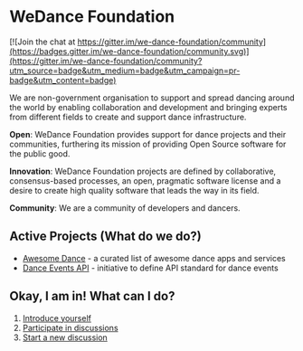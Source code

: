 # WeDance Foundation

[![Join the chat at https://gitter.im/we-dance-foundation/community](https://badges.gitter.im/we-dance-foundation/community.svg)](https://gitter.im/we-dance-foundation/community?utm_source=badge&utm_medium=badge&utm_campaign=pr-badge&utm_content=badge)

We are non-government organisation to support and spread dancing around the world by enabling collaboration and development and bringing experts from different fields to create and support dance infrastructure.

**Open**: WeDance Foundation provides support for dance projects and their communities, furthering its mission of providing Open Source software for the public good.

**Innovation**: WeDance Foundation projects are defined by collaborative, consensus-based processes, an open, pragmatic software license and a desire to create high quality software that leads the way in its field.

**Community**: We are a community of developers and dancers.

## Active Projects (What do we do?)

- [Awesome Dance](https://github.com/we-dance/awesome-dance) - a curated list of awesome dance apps and services
- [Dance Events API](https://github.com/we-dance/foundation/issues/3) - initiative to define API standard for dance events

## Okay, I am in! What can I do?

1. [Introduce yourself](https://github.com/we-dance/foundation/issues/1)
2. [Participate in discussions](https://github.com/we-dance/foundation/issues/)
3. [Start a new discussion](https://github.com/we-dance/foundation/issues/new)
